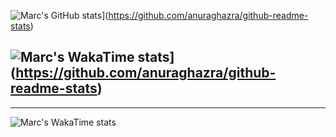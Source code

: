 ![Marc's GitHub stats](https://github-readme-stats.vercel.app/api?username=marc-leblanc&theme=algolia)](https://github.com/anuraghazra/github-readme-stats)


![Marc's WakaTime stats](https://github-readme-stats.vercel.app/api/wakatime?username=marcleblanc&theme=algolia)](https://github.com/anuraghazra/github-readme-stats)
---------------------------
---------------------------
![Marc's WakaTime stats](https://staging-github-readme-stats.vercel.app/api/wakatime?username=marcleblanc&theme=algolia)
